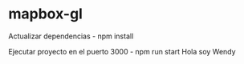 # mapbox-gl

Actualizar dependencias
    -  npm install

Ejecutar proyecto en el puerto 3000
    -  npm run start
Hola soy Wendy 